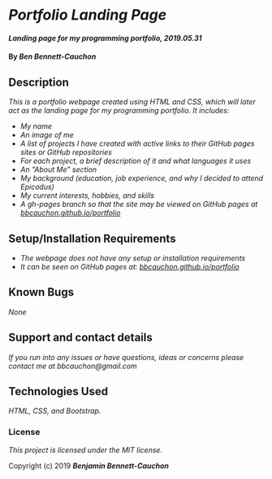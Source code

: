 # _Portfolio Landing Page_

#### _Landing page for my programming portfolio, 2019.05.31_

#### By _**Ben Bennett-Cauchon**_

## Description

_This is a portfolio webpage created using HTML and CSS, which will later act as the landing page for my programming portfolio. It includes:_

* _My name_
* _An image of me_
* _A list of projects I have created with active links to their GitHub pages sites or GitHub repositories_
* _For each project, a brief description of it and what languages it uses_
* _An "About Me" section_
* _My background (education, job experience, and why I decided to attend Epicodus)_
* _My current interests, hobbies, and skills_
* _A gh-pages branch so that the site may be viewed on GitHub pages at [bbcauchon.github.io/portfolio](https://bbcauchon.github.io/portfolio)_

## Setup/Installation Requirements

* _The webpage does not have any setup or installation requirements_
* _It can be seen on GitHub pages at: [bbcauchon.github.io/portfolio](https://bbcauchon.github.io/portfolio)_

## Known Bugs

_None_

## Support and contact details

_If you run into any issues or have questions, ideas or concerns please contact me at bbcauchon@gmail.com_

## Technologies Used

_HTML, CSS, and Bootstrap._

### License

*This project is licensed under the MIT license.*

Copyright (c) 2019 **_Benjamin Bennett-Cauchon_**
